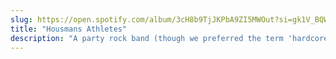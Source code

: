```yaml
---
slug: https://open.spotify.com/album/3cH8b9TjJKPbA9ZI5MWOut?si=gk1V_BQWSZi6u8yGaWMv-w
title: "Housmans Athletes"
description: "A party rock band (though we preferred the term 'hardcore pop') influnenced equally by metal and country. Shared the festival stage with Rise Against, Alkaline Trio, NOFX, and Flogging Molly."
---
```

